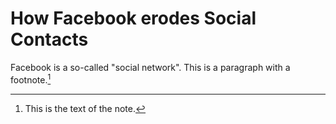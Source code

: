# How Facebook erodes Social Contacts

Facebook is a so-called "social network". 
This is a paragraph with a footnote.[^note-id]


[^note-id]: This is the text of the note. 
